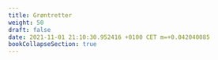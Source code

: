 ```yaml
---
title: Grøntretter
weight: 50
draft: false
date: 2021-11-01 21:10:30.952416 +0100 CET m=+0.042040085
bookCollapseSection: true
---
```



